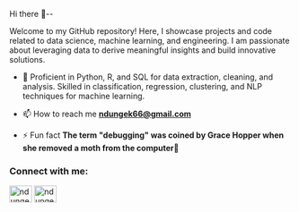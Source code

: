 <p>Hi there 👋--</p>
Welcome to my GitHub repository! Here, I showcase projects and code related to data science, machine learning, and engineering. I am passionate about leveraging data to derive meaningful insights and build innovative solutions.

- 🌱 Proficient in Python, R, and SQL for data extraction, cleaning, and analysis. Skilled in classification, regression, clustering, and NLP techniques for machine learning.

- 📫 How to reach me **ndungek66@gmail.com**

- ⚡ Fun fact **The term "debugging" was coined by Grace Hopper when she removed a moth from the computer👀**

<h3 align="left">Connect with me:</h3>
<p align="left">
<a href="https://twitter.com/__ndunge" target="blank"><img align="center" src="https://raw.githubusercontent.com/rahuldkjain/github-profile-readme-generator/master/src/images/icons/Social/twitter.svg" alt="ndungek" height="30" width="40" /></a>
<a href="https://www.linkedin.com/in/maureen-kitang-a-301908204/" target="blank"><img align="center" src="https://raw.githubusercontent.com/rahuldkjain/github-profile-readme-generator/master/src/images/icons/Social/linked-in-alt.svg" alt="ndungek" height="30" width="40" /></a>
</p>
